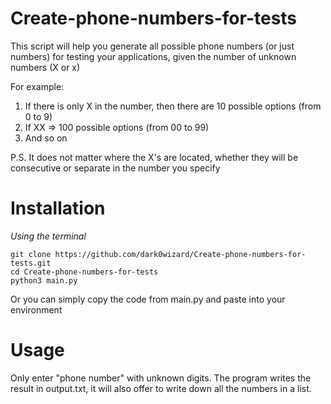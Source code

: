 # Create-phone-numbers-for-tests
This script will help you generate all possible phone numbers (or just numbers) for testing your applications, given the number of unknown numbers (X or x)

For example: 
1. If there is only X in the number, then there are 10 possible options (from 0 to 9)
2. If XX => 100 possible options (from 00 to 99)
3. And so on

P.S. It does not matter where the X's are located, whether they will be consecutive or separate in the number you specify

# Installation
*Using the terminal*
```
git clone https://github.com/dark0wizard/Create-phone-numbers-for-tests.git
cd Create-phone-numbers-for-tests
python3 main.py
```
Or you can simply copy the code from main.py and paste into your environment

# Usage
Only enter "phone number" with unknown digits.
The program writes the result in output.txt, it will also offer to write down all the numbers in a list.
